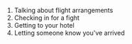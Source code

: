 1. Talking about flight arrangements 
2. Checking in for a fight 
3. Getting to your hotel 
4. Letting someone know you've arrived
